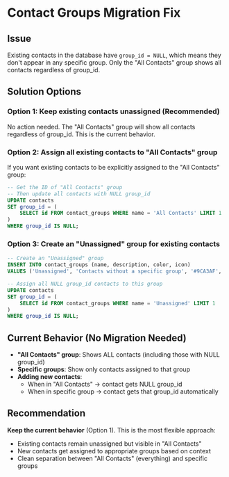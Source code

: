 # Contact Groups Migration Fix

## Issue

Existing contacts in the database have `group_id = NULL`, which means they don't appear in any specific group. Only the "All Contacts" group shows all contacts regardless of group_id.

## Solution Options

### Option 1: Keep existing contacts unassigned (Recommended)

No action needed. The "All Contacts" group will show all contacts regardless of group_id. This is the current behavior.

### Option 2: Assign all existing contacts to "All Contacts" group

If you want existing contacts to be explicitly assigned to the "All Contacts" group:

```sql
-- Get the ID of "All Contacts" group
-- Then update all contacts with NULL group_id
UPDATE contacts
SET group_id = (
    SELECT id FROM contact_groups WHERE name = 'All Contacts' LIMIT 1
)
WHERE group_id IS NULL;
```

### Option 3: Create an "Unassigned" group for existing contacts

```sql
-- Create an "Unassigned" group
INSERT INTO contact_groups (name, description, color, icon)
VALUES ('Unassigned', 'Contacts without a specific group', '#9CA3AF', 'Users');

-- Assign all NULL group_id contacts to this group
UPDATE contacts
SET group_id = (
    SELECT id FROM contact_groups WHERE name = 'Unassigned' LIMIT 1
)
WHERE group_id IS NULL;
```

## Current Behavior (No Migration Needed)

- **"All Contacts" group**: Shows ALL contacts (including those with NULL group_id)
- **Specific groups**: Show only contacts assigned to that group
- **Adding new contacts**:
  - When in "All Contacts" → contact gets NULL group_id
  - When in specific group → contact gets that group_id automatically

## Recommendation

**Keep the current behavior** (Option 1). This is the most flexible approach:

- Existing contacts remain unassigned but visible in "All Contacts"
- New contacts get assigned to appropriate groups based on context
- Clean separation between "All Contacts" (everything) and specific groups
